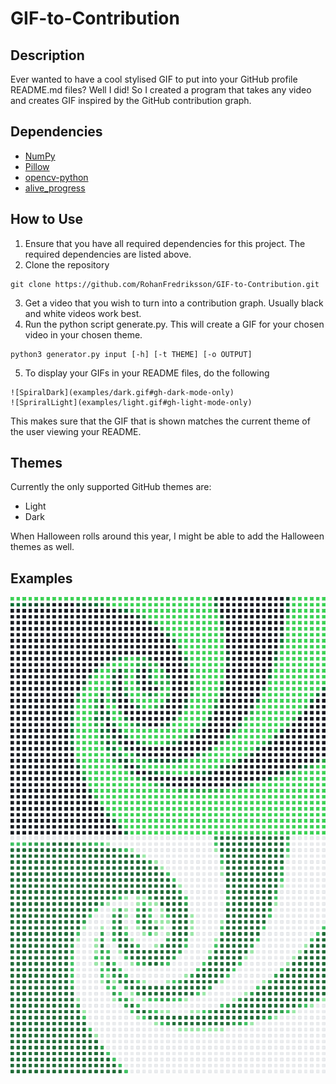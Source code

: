 # GIF-to-Contribution

## Description

Ever wanted to have a cool stylised GIF to put into your GitHub profile README.md files? Well I did! So I created a program that takes any video and creates GIF inspired by the GitHub contribution graph.

## Dependencies

 - [NumPy](https://numpy.org/install/)
 - [Pillow](https://pypi.org/project/Pillow/)
 - [opencv-python](https://pypi.org/project/opencv-python/)
 - [alive_progress](https://github.com/rsalmei/alive-progress)

## How to Use

1. Ensure that you have all required dependencies for this project. The required dependencies are listed above.
2. Clone the repository
```
git clone https://github.com/RohanFredriksson/GIF-to-Contribution.git
```
3. Get a video that you wish to turn into a contribution graph. Usually black and white videos work best.
4. Run the python script generate.py. This will create a GIF for your chosen video in your chosen theme.
```
python3 generator.py input [-h] [-t THEME] [-o OUTPUT]
```
5. To display your GIFs in your README files, do the following
```
![SpiralDark](examples/dark.gif#gh-dark-mode-only)
![SpriralLight](examples/light.gif#gh-light-mode-only)
```
This makes sure that the GIF that is shown matches the current theme of the user viewing your README.

## Themes
Currently the only supported GitHub themes are:
 - Light
 - Dark

When Halloween rolls around this year, I might be able to add the Halloween themes as well.

## Examples

![SpiralDark](examples/dark.gif#gh-dark-mode-only)
![SpriralLight](examples/light.gif#gh-light-mode-only)
